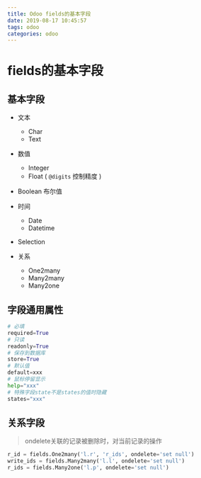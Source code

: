```yaml
---
title: Odoo fields的基本字段
date: 2019-08-17 10:45:57
tags: odoo
categories: odoo
---
```


# fields的基本字段

## 基本字段

- 文本
   - Char
   - Text

- 数值
   - Integer
   - Float ( `@digits` 控制精度 )

- Boolean 布尔值

- 时间
   - Date
   - Datetime

- Selection

- 关系
   - One2many
   - Many2many
   - Many2one

## 字段通用属性

```python
# 必填
required=True
# 只读
readonly=True
# 保存到数据库
store=True
# 默认值
default=xxx
# 鼠标停留显示
help="xxx"
# 特殊字段state不是states的值时隐藏
states="xxx"
```

## 关系字段

> ondelete关联的记录被删除时，对当前记录的操作
```python
r_id = fields.One2many('l.r', 'r_ids', ondelete='set null')
write_ids = fields.Many2many('l.l', ondelete='set null')
r_ids = fields.Many2one('l.p', ondelete='set null')
```
